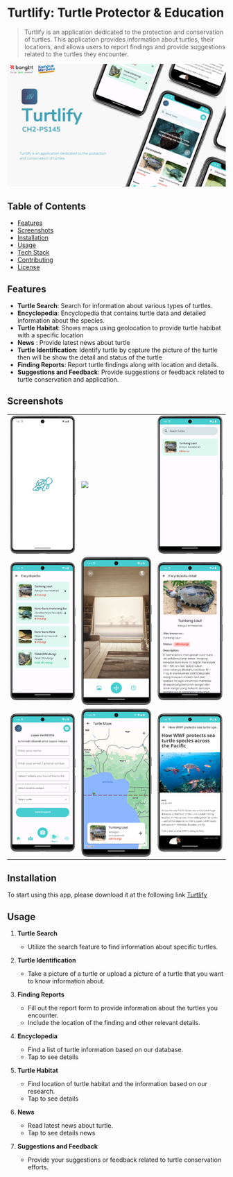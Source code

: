 # Turtlify: Turtle Protector & Education

> Turtlify is an application dedicated to the protection and conservation of turtles. This application provides information about turtles, their locations, and allows users to report findings and provide suggestions related to the turtles they encounter.


![Preview Turtlify App](https://github.com/Turtlify-Capstone/.github/blob/main/profile/screenshots/TurtlifyHeader.png)


## Table of Contents

- [Features](#features)
- [Screenshots](#screenshots)
- [Installation](#installation)
- [Usage](#usage)
- [Tech Stack](#tech)
- [Contributing](#contributing)
- [License](#license)

## Features

- **Turtle Search**: Search for information about various types of turtles.
- **Encyclopedia**: Encyclopedia that contains turtle data and detailed information about the species.
- **Turtle Habitat**: Shows maps using geolocation to provide turtle habibat with a specific location
- **News** : Provide latest news about turtle
- **Turtle Identification**: Identify turtle by capture the picture of the turtle then will be show the detail and status of the turtle
- **Finding Reports**: Report turtle findings along with location and details.
- **Suggestions and Feedback**: Provide suggestions or feedback related to turtle conservation and application.

## Screenshots

<table>
  <tr>
    <td><img src="https://github.com/Turtlify-Capstone/.github/blob/main/profile/screenshots/SplashScreen.png" ></td>
    <td><img src="https://github.com/Turtlify-Capstone/.github/blob/main/profile/screenshots/Homescreen.png" ></td>
    <td><img src="https://github.com/Turtlify-Capstone/.github/blob/main/profile/screenshots/Search.png" ></td>
  </tr>
  <tr>
    <td><img src="https://github.com/Turtlify-Capstone/.github/blob/main/profile/screenshots/Encyclopedia.png"></td>
    <td><img src="https://github.com/Turtlify-Capstone/.github/blob/main/profile/screenshots/Camera.png"></td>
    <td><img src="https://github.com/Turtlify-Capstone/.github/blob/main/profile/screenshots/EncyclopediaDetail.png" ></td>
  </tr>
    <tr>
    <td><img src="https://github.com/Turtlify-Capstone/.github/blob/main/profile/screenshots/Report.png"></td>
    <td><img src="https://github.com/Turtlify-Capstone/.github/blob/main/profile/screenshots/Maps.png"></td>
    <td><img src="https://github.com/Turtlify-Capstone/.github/blob/main/profile/screenshots/News.png" ></td>
  </tr>
 </table>

## Installation

To start using this app, please download it at the following link [Turtlify](#)

## Usage

1. **Turtle Search**
   - Utilize the search feature to find information about specific turtles.
  
2. **Turtle Identification**
   - Take a picture of a turtle or upload a picture of a turtle that you want to know information about.

3. **Finding Reports**
   - Fill out the report form to provide information about the turtles you encounter.
   - Include the location of the finding and other relevant details.
  
4. **Encyclopedia**
   - Find a list of turtle information based on our database.
   - Tap to see details
  
5. **Turtle Habitat**
   - Find location of turtle habitat and the information based on our research.
   - Tap to see details

6. **News**
   - Read latest news about turtle.
   - Tap to see details news
     
7. **Suggestions and Feedback**
   - Provide your suggestions or feedback related to turtle conservation efforts.
  
  
